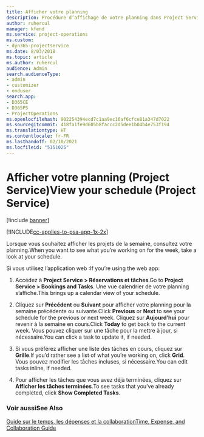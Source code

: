 ```yaml
---
title: Afficher votre planning
description: Procédure d’affichage de votre planning dans Project Service
author: ruhercul
manager: kfend
ms.service: project-operations
ms.custom:
- dyn365-projectservice
ms.date: 8/03/2018
ms.topic: article
ms.author: ruhercul
audience: Admin
search.audienceType:
- admin
- customizer
- enduser
search.app:
- D365CE
- D365PS
- ProjectOperations
ms.openlocfilehash: 902254394ecd7c1aa9ec16af6cfce81a347d7022
ms.sourcegitcommit: 418fa1fe9d605b8faccc2d5dee1b04b4e753f194
ms.translationtype: HT
ms.contentlocale: fr-FR
ms.lasthandoff: 02/10/2021
ms.locfileid: "5151025"
---
```

# <a name="view-your-schedule-project-service"></a><span data-ttu-id="8dfba-103">Afficher votre planning (Project Service)</span><span class="sxs-lookup"><span data-stu-id="8dfba-103">View your schedule (Project Service)</span></span>

[!include [banner](../includes/psa-now-project-operations.md)]

[!INCLUDE[cc-applies-to-psa-app-1x-2x](../includes/cc-applies-to-psa-app-1x-2x.md)]

<span data-ttu-id="8dfba-104">Lorsque vous souhaitez afficher les projets de la semaine, consultez votre planning.</span><span class="sxs-lookup"><span data-stu-id="8dfba-104">When you want to see what you’re working on for the week, take a look at your schedule.</span></span>  
  
 <span data-ttu-id="8dfba-105">Si vous utilisez l’application web :</span><span class="sxs-lookup"><span data-stu-id="8dfba-105">If you’re using the web app:</span></span>  
  
1.  <span data-ttu-id="8dfba-106">Accédez à **Project Service > Réservations et tâches**.</span><span class="sxs-lookup"><span data-stu-id="8dfba-106">Go to **Project Service > Bookings and Tasks**.</span></span> <span data-ttu-id="8dfba-107">Une vue calendrier de votre planning s’affiche.</span><span class="sxs-lookup"><span data-stu-id="8dfba-107">This brings up a calendar view of your schedule.</span></span>  
  
2.  <span data-ttu-id="8dfba-108">Cliquez sur **Précédent** ou **Suivant** pour afficher votre planning pour la semaine précédente ou suivante.</span><span class="sxs-lookup"><span data-stu-id="8dfba-108">Click **Previous** or **Next** to see your schedule for the previous or next week.</span></span> <span data-ttu-id="8dfba-109">Cliquez sur **Aujourd’hui** pour revenir à la semaine en cours.</span><span class="sxs-lookup"><span data-stu-id="8dfba-109">Click **Today** to get back to the current week.</span></span> <span data-ttu-id="8dfba-110">Vous pouvez cliquer sur une tâche pour la mettre à jour, si nécessaire.</span><span class="sxs-lookup"><span data-stu-id="8dfba-110">You can click a task to update it, if needed.</span></span>  
  
3.  <span data-ttu-id="8dfba-111">Si vous préférez afficher une liste des tâches en cours, cliquez sur **Grille**.</span><span class="sxs-lookup"><span data-stu-id="8dfba-111">If you’d rather see a list of what you’re working on, click **Grid**.</span></span> <span data-ttu-id="8dfba-112">Vous pouvez modifier les tâches incluses, si nécessaire.</span><span class="sxs-lookup"><span data-stu-id="8dfba-112">You can edit tasks inline, if needed.</span></span>  
  
4.  <span data-ttu-id="8dfba-113">Pour afficher les tâches que vous avez déjà terminées, cliquez sur **Afficher les tâches terminées**.</span><span class="sxs-lookup"><span data-stu-id="8dfba-113">To see tasks that you’ve already completed, click **Show Completed Tasks**.</span></span>  
  
### <a name="see-also"></a><span data-ttu-id="8dfba-114">Voir aussi</span><span class="sxs-lookup"><span data-stu-id="8dfba-114">See Also</span></span>  
 [<span data-ttu-id="8dfba-115">Guide sur le temps, les dépenses et la collaboration</span><span class="sxs-lookup"><span data-stu-id="8dfba-115">Time, Expense, and Collaboration Guide</span></span>](../psa/time-expense-collaboration-guide.md)
